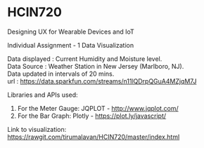 # HCIN720
Designing UX for Wearable Devices and IoT

Individual Assignment - 1 Data Visualization

Data displayed : Current Humidity and Moisture level.<br>
Data Source : Weather Station in New Jersey (Marlboro, NJ).<br>
Data updated in intervals of 20 mins.<br>
url :  https://data.sparkfun.com/streams/n11lQDrpQGuA4MZjqM7J<br>

Libraries and APIs used:<br>
1) For the Meter Gauge: JQPLOT - http://www.jqplot.com/ <br>
2) For the Bar Graph: Plotly - https://plot.ly/javascript/ <br>

Link to visualization: <br>
https://rawgit.com/tirumalavan/HCIN720/master/index.html
